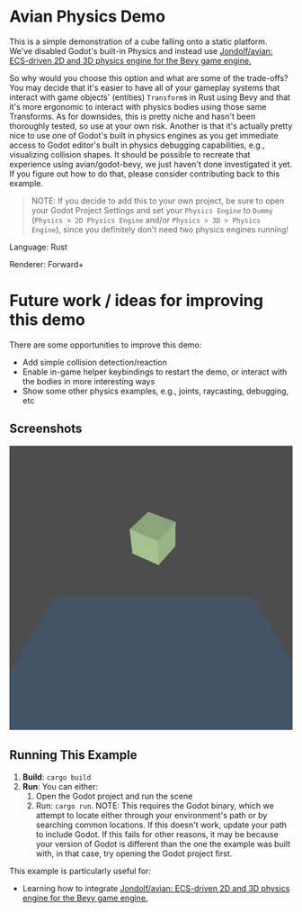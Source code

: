 # Avian Physics Demo

This is a simple demonstration of a cube falling onto a static platform. We've
disabled Godot's built-in Physics and instead use [Jondolf/avian: ECS-driven 2D and 3D physics engine for the Bevy game engine.](https://github.com/Jondolf/avian)

So why would you choose this option and what are some of the trade-offs? You may
decide that it's easier to have all of your gameplay systems that interact with
game objects' (entities) `Transform`s in Rust using Bevy and that it's more
ergonomic to interact with physics bodies using those same Transforms. As for
downsides, this is pretty niche and hasn't been thoroughly tested, so use at
your own risk. Another is that it's actually pretty nice to use one of Godot's
built in physics engines as you get immediate access to Godot editor's built in
physics debugging capabilities, e.g., visualizing collision shapes. It should be
possible to recreate that experience using avian/godot-bevy, we just haven't
done investigated it yet. If you figure out how to do that, please consider
contributing back to this example.

> NOTE: If you decide to add this to your own project, be sure to open your
> Godot Project Settings and set your `Physics Engine` to `Dummy` (`Physics > 2D
> Physics Engine` and/or `Physics > 3D > Physics Engine`), since you definitely
> don't need two physics engines running!

Language: Rust

Renderer: Forward+

# Future work / ideas for improving this demo

There are some opportunities to improve this demo:

* Add simple collision detection/reaction
* Enable in-game helper keybindings to restart the demo, or interact with
  the bodies in more interesting ways
* Show some other physics examples, e.g., joints, raycasting, debugging, etc

## Screenshots

![Falling cube screenshot](screenshot.png)

## Running This Example

1. **Build**: `cargo build`
2. **Run**: You can either:
    1. Open the Godot project and run the scene
    1. Run: `cargo run`. NOTE: This requires the Godot binary, which we attempt
       to locate either through your environment's path or by searching common
       locations. If this doesn't work, update your path to include Godot. If
       this fails for other reasons, it may be because your version of Godot
       is different than the one the example was built with, in that case,
       try opening the Godot project first.

This example is particularly useful for:
- Learning how to integrate [Jondolf/avian: ECS-driven 2D and 3D physics engine for the Bevy game engine.](https://github.com/Jondolf/avian)
